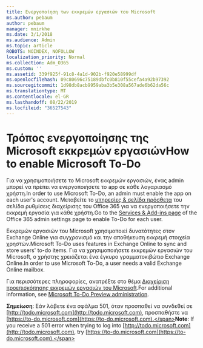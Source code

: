 ```yaml
---
title: Ενεργοποίηση των εκκρεμών εργασιών του Microsoft
ms.author: pebaum
author: pebaum
manager: mnirkhe
ms.date: 3/1/2018
ms.audience: Admin
ms.topic: article
ROBOTS: NOINDEX, NOFOLLOW
localization_priority: Normal
ms.collection: Adm_O365
ms.custom: ''
ms.assetid: 339f925f-91c8-4a1d-902b-f920e58999df
ms.openlocfilehash: 09c80696c75189dbfc0b810f55cefa4a92b97392
ms.sourcegitcommit: 1d98db8acb9959aba3b5e308a567ade6b62da56c
ms.translationtype: MT
ms.contentlocale: el-GR
ms.lasthandoff: 08/22/2019
ms.locfileid: "36527543"
---
```

# <a name="how-to-enable-microsoft-to-do"></a><span data-ttu-id="a057c-102">Τρόπος ενεργοποίησης της Microsoft εκκρεμών εργασιών</span><span class="sxs-lookup"><span data-stu-id="a057c-102">How to enable Microsoft To-Do</span></span>

<span data-ttu-id="a057c-103">Για να χρησιμοποιήσετε το Microsoft εκκρεμών εργασιών, ένας admin μπορεί να πρέπει να ενεργοποιήσετε το app σε κάθε λογαριασμό χρήστη.</span><span class="sxs-lookup"><span data-stu-id="a057c-103">In order to use Microsoft To-Do, an admin must enable the app on each user's account.</span></span> <span data-ttu-id="a057c-104">Μεταβείτε το [υπηρεσίες &amp; σελίδα πρόσθετα](https://portal.office.com/adminportal/home#/Settings/ServicesAndAddIns) του σελίδα ρυθμίσεις διαχείρισης του Office 365 για να ενεργοποιήσετε την εκκρεμή εργασία για κάθε χρήστη.</span><span class="sxs-lookup"><span data-stu-id="a057c-104">Go to the [Services &amp; Add-ins page](https://portal.office.com/adminportal/home#/Settings/ServicesAndAddIns) of the Office 365 admin settings page to enable To-Do for each user.</span></span> 
  
<span data-ttu-id="a057c-105">Εκκρεμών εργασιών του Microsoft χρησιμοποιεί δυνατότητες στον Exchange Online για συγχρονισμό και την αποθήκευση εκκρεμή στοιχεία χρηστών.</span><span class="sxs-lookup"><span data-stu-id="a057c-105">Microsoft To-Do uses features in Exchange Online to sync and store users' to-do items.</span></span> <span data-ttu-id="a057c-106">Για να χρησιμοποιήσετε εκκρεμών εργασιών του Microsoft, ο χρήστης χρειάζεται ένα έγκυρο γραμματοκιβώτιο Exchange Online.</span><span class="sxs-lookup"><span data-stu-id="a057c-106">In order to use Microsoft To-Do, a user needs a valid Exchange Online mailbox.</span></span>
  
<span data-ttu-id="a057c-107">Για περισσότερες πληροφορίες, ανατρέξτε στο θέμα [Διαχείριση προεπισκόπησης εκκρεμών εργασιών του Microsoft](https://support.office.com/article/490c1a8c-2333-4952-8125-841afadb9620.aspx).</span><span class="sxs-lookup"><span data-stu-id="a057c-107">For additional information, see [Microsoft To-Do Preview administration](https://support.office.com/article/490c1a8c-2333-4952-8125-841afadb9620.aspx).</span></span>
  
 <span data-ttu-id="a057c-108">**Σημείωση**: Εάν λάβετε ένα σφάλμα 501, όταν προσπαθεί να συνδεθεί σε [http://todo.microsoft.com](http://todo.microsoft.com), προσπαθήστε να [https://to-do.microsoft.com](https://to-do.microsoft.com).</span><span class="sxs-lookup"><span data-stu-id="a057c-108">**Note**: If you receive a 501 error when trying to log into [http://todo.microsoft.com](http://todo.microsoft.com), try [https://to-do.microsoft.com](https://to-do.microsoft.com).</span></span>
  

